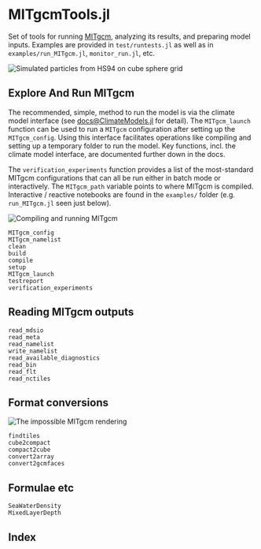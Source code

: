 # MITgcmTools.jl

Set of tools for running [MITgcm](https://mitgcm.readthedocs.io/en/latest/?badge=latest), analyzing its results, and preparing model inputs. Examples are provided in `test/runtests.jl` as well as in `examples/run_MITgcm.jl`, `monitor_run.jl`, etc.


![Simulated particles from HS94 on cube sphere grid](https://user-images.githubusercontent.com/20276764/111042787-12377e00-840d-11eb-8ddb-64cc1cfd57fd.png)

## Explore And Run MITgcm

The recommended, simple, method to run the model is via the climate model interface (see [docs@ClimateModels.jl](https://gaelforget.github.io/ClimateModels.jl/dev/) for detail). The `MITgcm_launch` function can be used to run a `MITgcm` configuration after setting up the `MITgcm_config`. Using this interface facilitates operations like compiling and setting up a temporary folder to run the model. Key functions, incl. the climate model interface, are documented further down in the docs. 

The `verification_experiments` function provides a list of the most-standard MITgcm configurations that can all be run either in batch mode or interactively. The `MITgcm_path` variable points to where MITgcm is compiled. Interactive / reactive notebooks are found in the `examples/` folder (e.g. `run_MITgcm.jl`  seen just below). 


![Compiling and running MITgcm](https://user-images.githubusercontent.com/20276764/111195521-b7c82a00-8592-11eb-86a0-c85969de0850.png)

```@docs
MITgcm_config
MITgcm_namelist
clean
build
compile 
setup
MITgcm_launch
testreport
verification_experiments
```

## Reading MITgcm outputs

```@docs
read_mdsio
read_meta
read_namelist
write_namelist
read_available_diagnostics
read_bin
read_flt
read_nctiles
```

## Format conversions

![The impossible MITgcm rendering](https://user-images.githubusercontent.com/20276764/97648227-970b9780-1a2a-11eb-81c4-65ec2c87efc6.png)

```@docs
findtiles
cube2compact
compact2cube
convert2array
convert2gcmfaces
```

## Formulae etc

```@docs
SeaWaterDensity
MixedLayerDepth
```
## Index

```@index
```
